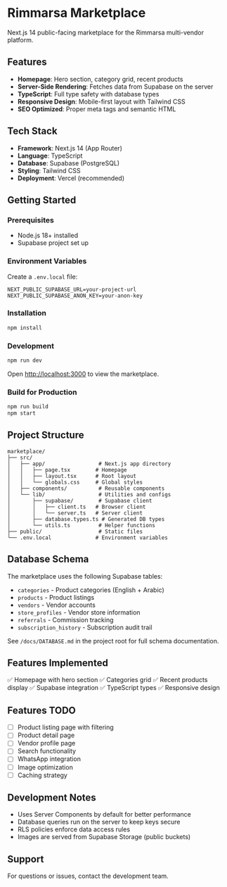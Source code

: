 # Rimmarsa Marketplace

Next.js 14 public-facing marketplace for the Rimmarsa multi-vendor platform.

## Features

- **Homepage**: Hero section, category grid, recent products
- **Server-Side Rendering**: Fetches data from Supabase on the server
- **TypeScript**: Full type safety with database types
- **Responsive Design**: Mobile-first layout with Tailwind CSS
- **SEO Optimized**: Proper meta tags and semantic HTML

## Tech Stack

- **Framework**: Next.js 14 (App Router)
- **Language**: TypeScript
- **Database**: Supabase (PostgreSQL)
- **Styling**: Tailwind CSS
- **Deployment**: Vercel (recommended)

## Getting Started

### Prerequisites

- Node.js 18+ installed
- Supabase project set up

### Environment Variables

Create a `.env.local` file:

```env
NEXT_PUBLIC_SUPABASE_URL=your-project-url
NEXT_PUBLIC_SUPABASE_ANON_KEY=your-anon-key
```

### Installation

```bash
npm install
```

### Development

```bash
npm run dev
```

Open [http://localhost:3000](http://localhost:3000) to view the marketplace.

### Build for Production

```bash
npm run build
npm start
```

## Project Structure

```
marketplace/
├── src/
│   ├── app/                 # Next.js app directory
│   │   ├── page.tsx        # Homepage
│   │   ├── layout.tsx      # Root layout
│   │   └── globals.css     # Global styles
│   ├── components/          # Reusable components
│   └── lib/                 # Utilities and configs
│       ├── supabase/        # Supabase client
│       │   ├── client.ts   # Browser client
│       │   └── server.ts   # Server client
│       ├── database.types.ts # Generated DB types
│       └── utils.ts         # Helper functions
├── public/                  # Static files
└── .env.local              # Environment variables
```

## Database Schema

The marketplace uses the following Supabase tables:

- `categories` - Product categories (English + Arabic)
- `products` - Product listings
- `vendors` - Vendor accounts
- `store_profiles` - Vendor store information
- `referrals` - Commission tracking
- `subscription_history` - Subscription audit trail

See `/docs/DATABASE.md` in the project root for full schema documentation.

## Features Implemented

✅ Homepage with hero section
✅ Categories grid
✅ Recent products display
✅ Supabase integration
✅ TypeScript types
✅ Responsive design

## Features TODO

- [ ] Product listing page with filtering
- [ ] Product detail page
- [ ] Vendor profile page
- [ ] Search functionality
- [ ] WhatsApp integration
- [ ] Image optimization
- [ ] Caching strategy

## Development Notes

- Uses Server Components by default for better performance
- Database queries run on the server to keep keys secure
- RLS policies enforce data access rules
- Images are served from Supabase Storage (public buckets)

## Support

For questions or issues, contact the development team.

